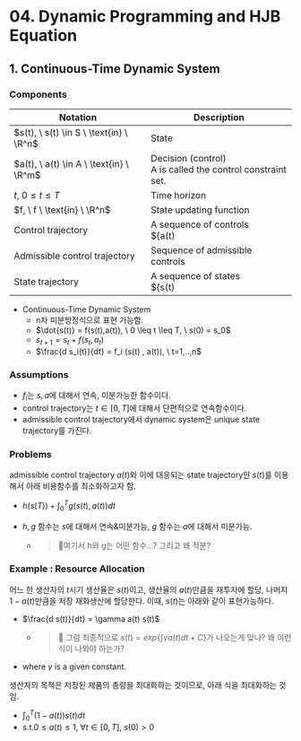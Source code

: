 # 04. Dynamic Programming and HJB Equation

## 1. Continuous-Time Dynamic System

### Components

| Notation                                | Description                                                  |
| --------------------------------------- | ------------------------------------------------------------ |
| $s(t), \ s(t) \in S \ \text{in} \ \R^n$ | State                                                        |
| $a(t), \ a(t) \in A \ \text{in} \ \R^m$ | Decision (control)<br />A is called the control constraint set. |
| $t, \ 0 \leq t \leq T$                  | Time horizon                                                 |
| $f, \ f \ \text{in} \ \R^n$             | State updating function                                      |
| Control trajectory                      | A sequence of controls<br />$\{a(t)|t \in [0,T] \}$          |
| Admissible control trajectory           | Sequence of admissible controls                              |
| State trajectory                        | A sequence of states<br />$\{s(t) | t \in [0,T]\}$           |

- Continuous-Time Dynamic System
  - n차 미분방정식으로 표현 가능함.
  - $\dot{s(t)} = f(s(t),a(t)), \ 0 \leq t \leq T, \ s(0) = s_0$
  - $s_{t+1} = s_t + f(s_t , a_t)$
  - $\frac{d s_i(t)}{dt} = f_i (s(t) , a(t)), \ t=1,..,n$

### Assumptions

- $f_i$는 $s,a$에 대해서 연속, 미분가능한 함수이다.
- control trajectory는 $t \in [0,T]$에 대해서 단편적으로 연속함수이다.
- admissible control trajectory에서 dynamic system은 unique state trajectory를 가진다.

### Problems

admissible control trajectory $a(t)$와 이에 대응되는 state trajectory인 $s(t)$를 이용해서 아래 비용함수를 최소화하고자 함.

- $h(s(T)) + \int^{T}_{0} g(s(t), a(t)) dt$

- $h,g$ 함수는 $s$에 대해서 연속&미분가능, $g$ 함수는 $a$에 대해서 미분가능.

  - > 📌여기서 h와 g는 어떤 함수...? 그리고 왜 적분?
    >
    > 

### Example : Resource Allocation

어느 한 생산자의 $t$시기 생산율은 $s(t)$이고, 생산율의 $a(t)$만큼을 재투자에 할당, 나머지 $1-a(t)$만큼을 저장 재화생산에 할당한다. 이때, $s(t)$는 아래와 같이 표현가능하다.

- $\frac{d s(t)}{dt} = \gamma a(t) s(t)$

  - > 📌 그럼 최종적으로 $s(t) = exp\{\int \gamma a(t) dt + C\}$가 나오는게 맞나? 왜 이런 식이 나와야 하는가?
    >
    > 

- where $\gamma$ is a given constant.

생산자의 목적은 저장된 제품의 총량을 최대화하는 것이므로, 아래 식을 최대화하는 것임.

- $\int^{T}_{0} (1-a(t)) s(t) dt$
- $\text{s.t.} 0 \leq a(t) \leq 1, \ \forall t \in [0,T], \ s(0) >0$